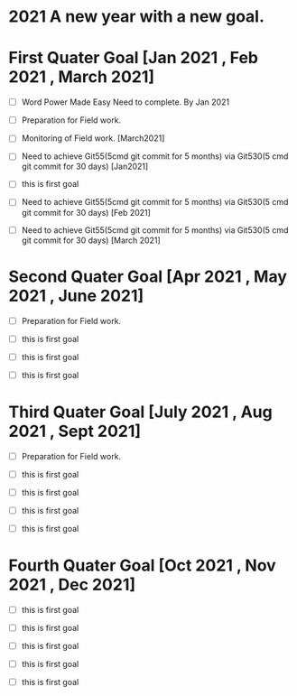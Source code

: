 # 2021 A new year with a new goal.

# First Quater Goal [Jan 2021 , Feb 2021 , March 2021]
- [ ] Word Power Made Easy Need to complete. By Jan 2021
- [ ] Preparation for Field work.
- [ ] Monitoring of Field work. [March2021]
- [ ] Need to achieve Git55(5cmd git commit for 5 months) via 	 Git530(5 cmd git commit for 30 days) [Jan2021]
- [ ] this is first goal
- [ ] Need to achieve Git55(5cmd git commit for 5 months) via 	 Git530(5 cmd git commit for 30 days) [Feb 2021]
- [ ] Need to achieve Git55(5cmd git commit for 5 months) via 	 Git530(5 cmd git commit for 30 days) [March 2021]



# Second Quater Goal [Apr 2021 , May 2021 , June 2021]
- [ ] Preparation for Field work.
- [ ] this is first goal
- [ ] this is first goal
- [ ] this is first goal



# Third Quater Goal [July 2021 , Aug 2021 , Sept 2021]
- [ ] Preparation for Field work.
- [ ] this is first goal
- [ ] this is first goal
- [ ] this is first goal
- [ ] this is first goal



# Fourth Quater Goal [Oct 2021 , Nov 2021 , Dec 2021]
- [ ] this is first goal
- [ ] this is first goal
- [ ] this is first goal
- [ ] this is first goal
- [ ] this is first goal


